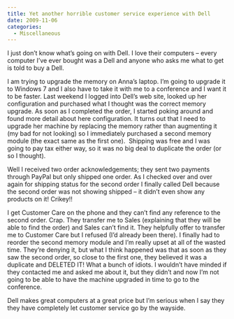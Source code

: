 ```yaml
---
title: Yet another horrible customer service experience with Dell
date: 2009-11-06
categories: 
  - Miscellaneous
---
```


I just don’t know what’s going on with Dell. I love their computers – every computer I’ve ever bought was a Dell and anyone who asks me what to get is told to buy a Dell.

I am trying to upgrade the memory on Anna’s laptop. I’m going to upgrade it to Windows 7 and I also have to take it with me to a conference and I want it to be faster. Last weekend I logged into Dell’s web site, looked up her configuration and purchased what I thought was the correct memory upgrade. As soon as I completed the order, I started poking around and found more detail about here configuration. It turns out that I need to upgrade her machine by replacing the memory rather than augmenting it (my bad for not looking) so I immediately purchased a second memory module (the exact same as the first one).  Shipping was free and I was going to pay tax either way, so it was no big deal to duplicate the order (or so I thought).

Well I received two order acknowledgements; they sent two payments through PayPal but only shipped one order. As I checked over and over again for shipping status for the second order I finally called Dell because the second order was not showing shipped – it didn’t even show any products on it! Crikey!!

I get Customer Care on the phone and they can’t find any reference to the second order. Crap. They transfer me to Sales (explaining that they will be able to find the order) and Sales can’t find it. They helpfully offer to transfer me to Customer Care but I refused (I’d already been there). I finally had to reorder the second memory module and I’m really upset at all of the wasted time. They’re denying it, but what I think happened was that as soon as they saw the second order, so close to the first one, they believed it was a duplicate and DELETED IT! What a bunch of idiots. I wouldn’t have minded if they contacted me and asked me about it, but they didn’t and now I’m not going to be able to have the machine upgraded in time to go to the conference.

Dell makes great computers at a great price but I’m serious when I say they they have completely let customer service go by the wayside.
